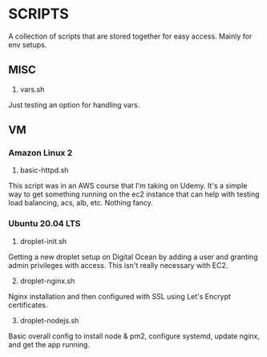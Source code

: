 # SCRIPTS
A collection of scripts that are stored together for easy access. Mainly for env setups.

## MISC

1) vars.sh

Just testing an option for handling vars.

## VM

### Amazon Linux 2

1) basic-httpd.sh

This script was in an AWS course that I'm taking on Udemy. It's a simple way to get something running
on the ec2 instance that can help with testing load balancing, acs, alb, etc. Nothing fancy.

### Ubuntu 20.04 LTS

1) droplet-init.sh

Getting a new droplet setup on Digital Ocean by adding a user and granting admin privileges with access.
This isn't really necessary with EC2.

2) droplet-nginx.sh

Nginx installation and then configured with SSL using Let's Encrypt certificates.

3) droplet-nodejs.sh

Basic overall config to install node & pm2, configure systemd, update nginx, and get the app running.
